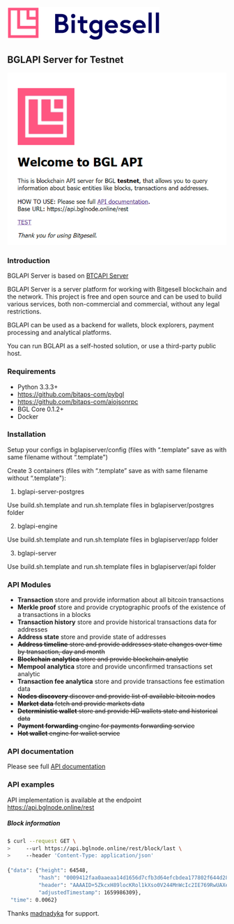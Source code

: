 
<img src="doc/logo.svg" width="350">


## BGLAPI Server for Testnet

<img src="doc/apibglnode.png">

### Introduction

BGLAPI Server is based on [BTCAPI Server](https://github.com/bitaps-com/btcapiserver)

BGLAPI Server is a server platform for working with Bitgesell blockchain and the network. 
This project is free and open source and can be used to build various services, 
both non-commercial and commercial, without any legal restrictions.

BGLAPI can be used as a backend for wallets, block explorers, payment processing and analytical platforms.

You can run BGLAPI as a self-hosted solution, or use a third-party public host.

### Requirements

* Python 3.3.3+
* https://github.com/bitaps-com/pybgl
* https://github.com/bitaps-com/aiojsonrpc
* BGL Core 0.1.2+
* Docker

### Installation

Setup your configs in bglapiserver/config (files with “.template” save as with same filename without “.template")

Create 3 containers  (files with “.template” save as with same filename without “.template"):

1) bglapi-server-postgres 

Use build.sh.template and run.sh.template files in bglapiserver/postgres folder 

2) bglapi-engine

Use build.sh.template and run.sh.template files in bglapiserver/app folder 

3) bglapi-server

Use build.sh.template and run.sh.template files in bglapiserver/api folder 

### API Modules

* **Transaction** store and provide information about all bitcoin transactions
* **Merkle proof** store and provide cryptographic proofs of the existence of a transactions in a blocks
* **Transaction history** store and provide historical transactions data for addresses 
* **Address state** store and provide state of addresses
* ~~**Address timeline** store and provide addresses state changes over time by transaction, day and month~~
* ~~**Blockchain analytica** store and provide blockchain analytic~~
* **Mempool analytica** store and provide unconfirmed transactions set analytic
* **Transaction fee analytica** store and provide transactions fee estimation data
* ~~**Nodes discovery** discover and provide list of available bitcoin nodes~~
* ~~**Market data** fetch and provide markets data~~
* ~~**Deterministic wallet** store and provide HD wallets state and historical data~~
* ~~**Payment forwarding** engine for payments forwarding service~~
* ~~**Hot wallet** engine for wallet service~~

### API documentation

Please see full [API documentation](https://github.com/bitaps-com/bglapiserver/tree/master/api)

### API examples

API implementation is available at the endpoint https://api.bglnode.online/rest

##### Block information

``` bash
$ curl --request GET \
>     --url https://api.bglnode.online/rest/block/last \
>     --header 'Content-Type: application/json'

{"data": {"height": 64548,
          "hash": "0009412faa0aaeaa14d1656d7cfb3d64efcbdea177802f644d28963d3d046314", 
          "header": "AAAAID+5ZkcxH89locKRol1kXso0V244MnWcIc2IE769RwUAXeEnhzp6M3+iPt1LPc2vkGl+17SaSSHz6ErMHluVGH6FYfFi//8PH4sdAAAE", 
          "adjustedTimestamp": 1659986309}, 
 "time": 0.0062}
```

Thanks [madnadyka](https://github.com/madnadyka) for support.
